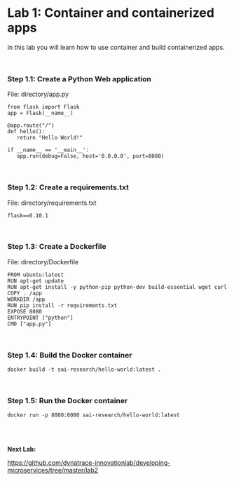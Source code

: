 # Lab 1: Container and containerized apps

In this lab you will learn how to use container and build containerized apps.

<br>

### Step 1.1: Create a Python Web application

File: directory/app.py

```
from flask import Flask 
app = Flask(__name__) 

@app.route("/")
def hello(): 
   return "Hello World!"

if __name__ == '__main__':
   app.run(debug=False, host='0.0.0.0', port=8080)
```

<br>

### Step 1.2: Create a requirements.txt

File: directory/requirements.txt

```
flask==0.10.1
```

<br>

### Step 1.3: Create a Dockerfile

File: directory/Dockerfile

```
FROM ubuntu:latest 
RUN apt-get update 
RUN apt-get install -y python-pip python-dev build-essential wget curl
COPY . /app 
WORKDIR /app 
RUN pip install -r requirements.txt 
EXPOSE 8080 
ENTRYPOINT ["python"] 
CMD ["app.py"]
```

<br>

### Step 1.4: Build the Docker container

```
docker build -t sai-research/hello-world:latest .
```

<br>

### Step 1.5: Run the Docker container

```
docker run -p 8080:8080 sai-research/hello-world:latest
```

<br>
<br>

__Next Lab:__

https://github.com/dynatrace-innovationlab/developing-microservices/tree/master/lab2
